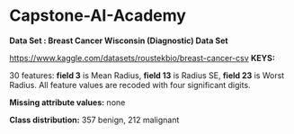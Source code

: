 # Capstone-AI-Academy

**Data Set : Breast Cancer Wisconsin (Diagnostic) Data Set**

https://www.kaggle.com/datasets/roustekbio/breast-cancer-csv
**KEYS:**

30 features: **field 3** is Mean Radius, **field 13** is Radius SE, **field 23** is Worst Radius.
All feature values are recoded with four significant digits.

**Missing attribute values:** none

**Class distribution:** 357 benign, 212 malignant
